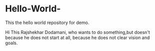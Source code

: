# Hello-World-
This the hello world repository for demo.

Hi This Rajshekhar Dodamani, who wants to do something,but doesn't because he does not start at all, because he does not clear vision and goals.
